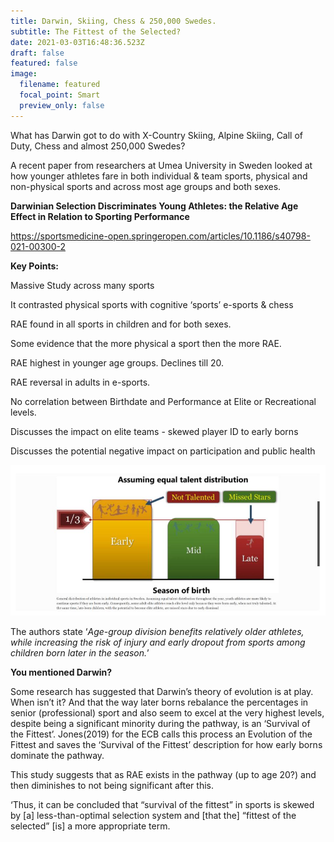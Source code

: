 ```yaml
---
title: Darwin, Skiing, Chess & 250,000 Swedes.
subtitle: The Fittest of the Selected?
date: 2021-03-03T16:48:36.523Z
draft: false
featured: false
image:
  filename: featured
  focal_point: Smart
  preview_only: false
---
```

What has Darwin got to do with X-Country Skiing, Alpine Skiing, Call of Duty, Chess and almost 250,000 Swedes?

A recent paper from researchers at Umea University in Sweden looked at how younger athletes fare in both individual & team sports, physical and non-physical sports and across most age groups and both sexes.

**Darwinian Selection Discriminates Young Athletes: the Relative Age Effect in Relation to Sporting Performance**

<https://sportsmedicine-open.springeropen.com/articles/10.1186/s40798-021-00300-2>

**Key Points:**

Massive Study across many sports

It contrasted physical sports with cognitive ‘sports’ e-sports & chess

RAE found in all sports in children and for both sexes.

Some evidence that the more physical a sport then the more RAE.

RAE highest in younger age groups. Declines till 20.

RAE reversal in adults in e-sports.

No correlation between Birthdate and Performance at Elite or Recreational levels.

Discusses the impact on elite teams - skewed player ID to early borns

Discusses the potential negative impact on participation and public health

![](not-talented-missed-stars.jpg)

The authors state ‘*Age-group division benefits relatively older athletes, while increasing the risk of injury and early dropout from sports among children born later in the season.*’

**You mentioned Darwin?**

Some research has suggested that Darwin’s theory of evolution is at play. When isn’t it? And that the way later borns rebalance the percentages in senior (professional) sport and also seem to excel at the very highest levels, despite being a significant minority during the pathway, is an ‘Survival of the Fittest’. Jones(2019) for the ECB calls this process an Evolution of the Fittest and saves the ‘Survival of the Fittest’ description for how early borns dominate the pathway. 

This study suggests that as RAE exists in the pathway (up to age 20?) and then diminishes to not being significant after this.  

‘Thus, it can be concluded that “survival of the fittest” in sports is skewed by \[a] less-than-optimal selection system and \[that the] “fittest of the selected” \[is] a more appropriate term.